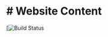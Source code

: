 # # Website Content

[![Build Status]([https://www.christianhaller.me](https://yinuowang-cs.github.io/))




